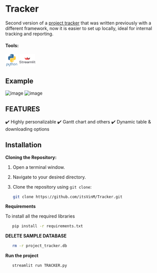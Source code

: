 # Tracker
Second version of a [project tracker](https://github.com/itsVinM/Python-Project-Tracker-v0) that was written previously with a different framework, now it is easier to set up locally, ideal for internal tracking and reporting.


#### Tools:
<p align="left">
<img src="https://github.com/devicons/devicon/blob/master/icons/python/python-original-wordmark.svg" title="Python" alt="Python" width="40" height="40"/>
<img src="https://github.com/devicons/devicon/blob/master/icons/streamlit/streamlit-original-wordmark.svg" title="Streamlit" alt="Streamlit" width="50" height="40"/>
</p>

## Example

![image](https://github.com/user-attachments/assets/0a543c6a-20f4-404d-be47-b919033c251c)
![image](https://github.com/user-attachments/assets/df129919-0dd1-4d48-9152-a2ea4b173b4f)

## FEATURES
✔️ Highly personalizable
✔️ Gantt chart and others
✔️ Dynamic table & downloading options



## Installation

**Cloning the Repository:**

1. Open a terminal window.
2. Navigate to your desired directory.
3. Clone the repository using `git clone`:

   ```bash
   git clone https://github.com/itsVinM/Tracker.git
   
**Requirements**

To install all the required libraries
```bash
   pip install -r requirements.txt
```

**DELETE SAMPLE DATABASE**
```bash
   rm -r project_tracker.db
```
**Run the project**
```bash
   streamlit run TRACKER.py
```

